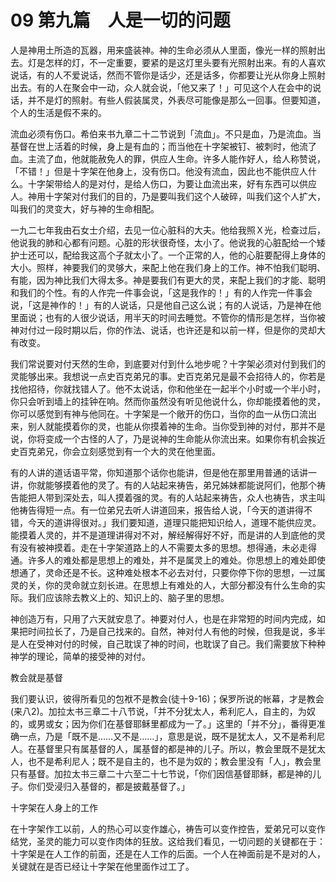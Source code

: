 # 09 第九篇　人是一切的问题


人是神用土所造的瓦器，用来盛装神。神的生命必须从人里面，像光一样的照射出去。灯是怎样的灯，不一定重要，要紧的是这灯里头要有光照射出来。有的人喜欢说话，有的人不爱说话，然而不管你是话少，还是话多，你都要让光从你身上照射出去。有的人在聚会中一动，众人就会说，「他又来了！」可见这个人在会中的说话，并不是灯的照射。有些人假装属灵，外表尽可能像是那么一回事。但要知道，个人的生活是假不来的。

流血必须有伤口。希伯来书九章二十二节说到「流血」。不只是血，乃是流血。当基督在世上活着的时候，身上是有血的；而当他在十字架被钉、被刺时，他流了血。主流了血，他就能赦免人的罪，供应人生命。许多人能作好人，给人称赞说，「不错！」但是十字架在他身上，没有伤口。他没有流血，因此也不能供应人什么。十字架带给人的是对付，是给人伤口，为要让血流出来，好有东西可以供应人。神用十字架对付我们的目的，乃是要叫我们这个人破碎，叫我们这个人扩大，叫我们的灵变大，好与神的生命相配。

一九二七年我由石女士介绍，去见一位心脏科的大夫。他给我照Ｘ光，检查过后，他说我的肺和心都有问题。心脏的形状很奇怪，太小了。他说我的心脏配给一个矮护士还可以，配给我这高个子就太小了。一个正常的人，他的心脏要配得上身体的大小。照样，神要我们的灵够大，来配上他在我们身上的工作。神不怕我们聪明、有能，因为神比我们大得太多。神是要我们有更大的灵，来配上我们的才能、聪明和我们的个性。有的人作完一件事会说，「这是我作的！」有的人作完一件事会说，「这是神作的！」有的人说话，只是他自己这么说；有的人说话，乃是神在他里面说；也有的人很少说话，用半天的时间去睡觉。不管你的情形是怎样，当你被神对付过一段时期以后，你的作法、说话，也许还是和以前一样，但是你的灵却大有改变。

我们常说要对付天然的生命，到底要对付到什么地步呢？十字架必须对付到我们的灵能够出来。我想说一点史百克弟兄的事。史百克弟兄是最不会招待人的，你若是找他招待，你就找错人了。他不太说话，你和他坐在一起半个小时或一个半小时，你只会听到墙上的挂钟在响。然而你虽然没有听见他说什么，你却能摸着他的灵，你可以感觉到有神与他同在。十字架是一个敞开的伤口，当你的血一从伤口流出来，别人就能摸着你的灵，也能从你摸着神的生命。当你受到神的对付，那并不是说，你将变成一个古怪的人了，乃是说神的生命能从你流出来。如果你有机会挨近史百克弟兄，你会立刻感觉到有一个大的灵在他里面。

有的人讲的道话语平常，你知道那个话你也能讲，但是他在那里用普通的话讲一讲，你就能够摸着他的灵了。有的人站起来祷告，弟兄姊妹都能说阿们，他那个祷告能把人带到深处去，叫人摸着强的灵。有的人站起来祷告，众人也祷告，求主叫他祷告得短一点。有一位弟兄去听人讲道回来，报告给人说，「今天的道讲得不错，今天的道讲得很对。」我们要知道，道理只能把知识给人，道理不能供应灵。能摸着人灵的，并不是道理讲得对不对，解经解得好不好，而是讲的人到底他的灵有没有被神摸着。走在十字架道路上的人不需要太多的思想。想得通，未必走得通。许多人的难处都是思想上的难处，并不是属灵上的难处。你思想上的难处即使想通了，灵命还是不长。这种难处根本不必去对付，只要你停下你的思想，一过属灵的关，你的灵命就立刻长进。在思想上有难处的人，大部分都没有什么生命的实际。我们应该除去教义上的、知识上的、脑子里的思想。

神创造万有，只用了六天就安息了。神要对付人，也是在非常短的时间内完成，如果把时间拉长了，乃是自己找来的。自然，神对付人有他的时候，但我是说，多半是人在受神对付的时候，自己耽误了神的时间，也耽误了自己。我们需要放下种种神学的理论，简单的接受神的对付。

教会就是基督

我们要认识，彼得所看见的包袱不是教会(徒十9-16)；保罗所说的帐幕，才是教会(来八2)。加拉太书三章二十八节说，「并不分犹太人，希利庀人，自主的，为奴的，或男或女；因为你们在基督耶稣里都成为一了。」这里的「并不分」，番得更准确一点，乃是「既不是……又不是……」，意思是说，既不是犹太人，又不是希利尼人。在基督里只有属基督的人，属基督的都是神的儿子。所以，教会里既不是犹太人，也不是希利尼人；既不是自主的，也不是为奴的；教会里没有「人」，教会里只有基督。加拉太书三章二十六至二十七节说，「你们因信基督耶稣，都是神的儿子。你们受浸归入基督的，都是披戴基督了。」

十字架在人身上的工作

在十字架作工以前，人的热心可以变作雄心，祷告可以变作控告，爱弟兄可以变作结党，圣灵的能力可以变作肉体的狂放。这给我们看见，一切问题的关键都在于：十字架是在人工作的前面，还是在人工作的后面。一个人在神面前是不是对的人，关键就在是否已经让十字架在他里面作过工了。

